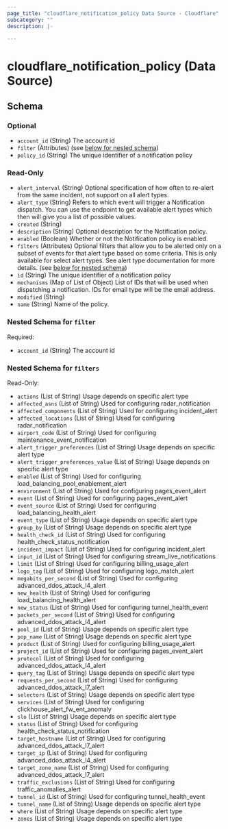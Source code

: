 ```yaml
---
page_title: "cloudflare_notification_policy Data Source - Cloudflare"
subcategory: ""
description: |-
  
---
```


# cloudflare_notification_policy (Data Source)




<!-- schema generated by tfplugindocs -->
## Schema

### Optional

- `account_id` (String) The account id
- `filter` (Attributes) (see [below for nested schema](#nestedatt--filter))
- `policy_id` (String) The unique identifier of a notification policy

### Read-Only

- `alert_interval` (String) Optional specification of how often to re-alert from the same incident, not support on all alert types.
- `alert_type` (String) Refers to which event will trigger a Notification dispatch. You can use the endpoint to get available alert types which then will give you a list of possible values.
- `created` (String)
- `description` (String) Optional description for the Notification policy.
- `enabled` (Boolean) Whether or not the Notification policy is enabled.
- `filters` (Attributes) Optional filters that allow you to be alerted only on a subset of events for that alert type based on some criteria. This is only available for select alert types. See alert type documentation for more details. (see [below for nested schema](#nestedatt--filters))
- `id` (String) The unique identifier of a notification policy
- `mechanisms` (Map of List of Object) List of IDs that will be used when dispatching a notification. IDs for email type will be the email address.
- `modified` (String)
- `name` (String) Name of the policy.

<a id="nestedatt--filter"></a>
### Nested Schema for `filter`

Required:

- `account_id` (String) The account id


<a id="nestedatt--filters"></a>
### Nested Schema for `filters`

Read-Only:

- `actions` (List of String) Usage depends on specific alert type
- `affected_asns` (List of String) Used for configuring radar_notification
- `affected_components` (List of String) Used for configuring incident_alert
- `affected_locations` (List of String) Used for configuring radar_notification
- `airport_code` (List of String) Used for configuring maintenance_event_notification
- `alert_trigger_preferences` (List of String) Usage depends on specific alert type
- `alert_trigger_preferences_value` (List of String) Usage depends on specific alert type
- `enabled` (List of String) Used for configuring load_balancing_pool_enablement_alert
- `environment` (List of String) Used for configuring pages_event_alert
- `event` (List of String) Used for configuring pages_event_alert
- `event_source` (List of String) Used for configuring load_balancing_health_alert
- `event_type` (List of String) Usage depends on specific alert type
- `group_by` (List of String) Usage depends on specific alert type
- `health_check_id` (List of String) Used for configuring health_check_status_notification
- `incident_impact` (List of String) Used for configuring incident_alert
- `input_id` (List of String) Used for configuring stream_live_notifications
- `limit` (List of String) Used for configuring billing_usage_alert
- `logo_tag` (List of String) Used for configuring logo_match_alert
- `megabits_per_second` (List of String) Used for configuring advanced_ddos_attack_l4_alert
- `new_health` (List of String) Used for configuring load_balancing_health_alert
- `new_status` (List of String) Used for configuring tunnel_health_event
- `packets_per_second` (List of String) Used for configuring advanced_ddos_attack_l4_alert
- `pool_id` (List of String) Usage depends on specific alert type
- `pop_name` (List of String) Usage depends on specific alert type
- `product` (List of String) Used for configuring billing_usage_alert
- `project_id` (List of String) Used for configuring pages_event_alert
- `protocol` (List of String) Used for configuring advanced_ddos_attack_l4_alert
- `query_tag` (List of String) Usage depends on specific alert type
- `requests_per_second` (List of String) Used for configuring advanced_ddos_attack_l7_alert
- `selectors` (List of String) Usage depends on specific alert type
- `services` (List of String) Used for configuring clickhouse_alert_fw_ent_anomaly
- `slo` (List of String) Usage depends on specific alert type
- `status` (List of String) Used for configuring health_check_status_notification
- `target_hostname` (List of String) Used for configuring advanced_ddos_attack_l7_alert
- `target_ip` (List of String) Used for configuring advanced_ddos_attack_l4_alert
- `target_zone_name` (List of String) Used for configuring advanced_ddos_attack_l7_alert
- `traffic_exclusions` (List of String) Used for configuring traffic_anomalies_alert
- `tunnel_id` (List of String) Used for configuring tunnel_health_event
- `tunnel_name` (List of String) Usage depends on specific alert type
- `where` (List of String) Usage depends on specific alert type
- `zones` (List of String) Usage depends on specific alert type


